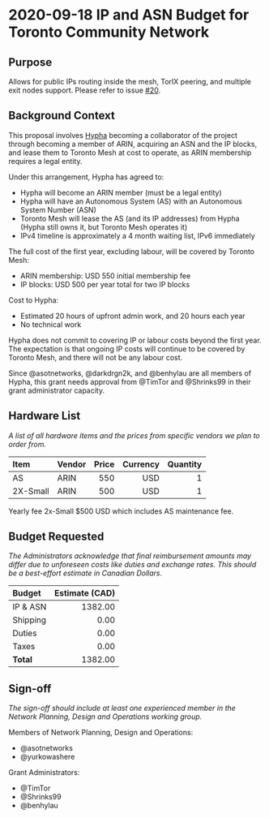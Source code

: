 # 2020-09-18 IP and ASN Budget for Toronto Community Network

## Purpose

Allows for public IPs routing inside the mesh, TorIX peering, and multiple exit nodes support.
Please refer to issue [#20](https://github.com/tomeshnet/toronto-community-network/issues/20).

## Background Context

This proposal involves [Hypha](https://hypha.coop) becoming a collaborator of the project through becoming a member of ARIN, acquiring an ASN and the IP blocks, and lease them to Toronto Mesh at cost to operate, as ARIN membership requires a legal entity.

Under this arrangement, Hypha has agreed to:

- Hypha will become an ARIN member (must be a legal entity)
- Hypha will have an Autonomous System (AS) with an Autonomous System Number (ASN)
- Toronto Mesh will lease the AS (and its IP addresses) from Hypha (Hypha still owns it, but Toronto Mesh operates it)
- IPv4 timeline is approximately a 4 month waiting list, IPv6 immediately

The full cost of the first year, excluding labour, will be covered by Toronto Mesh:

- ARIN membership: USD 550 initial membership fee
- IP blocks: USD 500 per year total for two IP blocks

Cost to Hypha:

- Estimated 20 hours of upfront admin work, and 20 hours each year
- No technical work

Hypha does not commit to covering IP or labour costs beyond the first year.
The expectation is that ongoing IP costs will continue to be covered by Toronto Mesh, and there will not be any labour cost.

Since @asotnetworks, @darkdrgn2k, and @benhylau are all members of Hypha, this grant needs approval from @TimTor and @Shrinks99 in their grant administrator capacity.

## Hardware List

_A list of all hardware items and the prices from specific vendors we plan to order from._

| Item   | Vendor   | Price | Currency | Quantity |
|:-------|:---------|------:|---------:|---------:|
| AS     | ARIN     |  550 |      USD |        1 |
| 2X-Small | ARIN |  500 |      USD |        1 |

Yearly fee 2x-Small $500 USD which includes AS maintenance fee.

## Budget Requested

_The Administrators acknowledge that final reimbursement amounts may differ due to unforeseen costs like duties and exchange rates. This should be a best-effort estimate in Canadian Dollars._

| Budget    | Estimate (CAD) |
|:----------|---------------:|
| IP & ASN  |        1382.00 |
| Shipping  |           0.00 |
| Duties    |           0.00 |
| Taxes     |           0.00 |
| **Total** |        1382.00 |

## Sign-off

_The sign-off should include at least one experienced member in the Network Planning, Design and Operations working group._

Members of Network Planning, Design and Operations:
- @asotnetworks
- @yurkowashere

Grant Administrators:
- @TimTor
- @Shrinks99
- @benhylau

